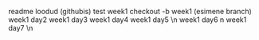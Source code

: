 readme loodud (githubis)
test week1
checkout -b week1 (esimene branch)
week1 day2
week1 day3
week1 day4
week1 day5 \n
week1 day6 n
week1 day7 \n
